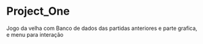 # Project_One
Jogo da velha com Banco de dados das partidas anteriores e parte grafica, e menu para interação

